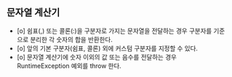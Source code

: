 ## 문자열 계산기
- [o] 쉼표(,) 또는 콜론(:)을 구분자로 가지는 문자열을 전달하는 경우 구분자를 기준으로 분리한 각 숫자의 합을 반환한다.
- [o] 앞의 기본 구분자(쉼표, 콜론) 외에 커스텀 구분자를 지정할 수 있다.
- [o] 문자열 계산기에 숫자 이외의 값 또는 음수를 전달하는 경우 RuntimeException 예외를 throw 한다.
